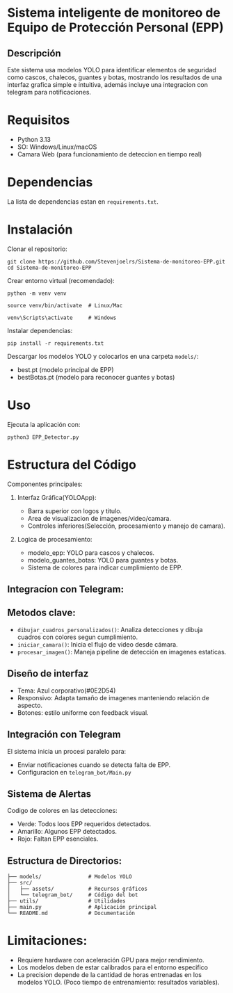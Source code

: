 # Sistema inteligente de monitoreo de Equipo de Protección Personal (EPP)

## Descripción

Este sistema usa modelos YOLO para identificar elementos de seguridad como cascos, chalecos, guantes y botas, mostrando los resultados de una interfaz grafica simple e intuitiva, además incluye una integracion con telegram para notificaciones.

# Requisitos
* Python 3.13
* SO: Windows/Linux/macOS
* Camara Web (para funcionamiento de deteccion en tiempo real)

# Dependencias

La lista de dependencias estan en `requirements.txt`.

# Instalación

Clonar el repositorio:

```
git clone https://github.com/Stevenjoelrs/Sistema-de-monitoreo-EPP.git
cd Sistema-de-monitoreo-EPP
```

Crear entorno virtual (recomendado):

```
python -m venv venv

source venv/bin/activate  # Linux/Mac

venv\Scripts\activate     # Windows
```

Instalar dependencias:

```
pip install -r requirements.txt
```

Descargar los modelos YOLO y colocarlos en una carpeta `models/`:

* best.pt (modelo principal de EPP)
* bestBotas.pt (modelo para reconocer guantes y botas)

# Uso

Ejecuta la aplicación con:

```
python3 EPP_Detector.py
```

# Estructura del Código

Componentes principales:

1. Interfaz Gráfica(YOLOApp):
   * Barra superior con logos y titulo.
   * Area de visualizacion de imagenes/video/camara.
   * Controles inferiores(Selección, procesamiento y manejo de camara).
  
2. Logica de procesamiento:
   * modelo_epp: YOLO para cascos y chalecos.
   * modelo_guantes_botas: YOLO para guantes y botas.
   * Sistema de colores para indicar cumplimiento de EPP.
  
## Integracíon con Telegram:

   
## Metodos clave:
* `dibujar_cuadros_personalizados()`: Analiza detecciones y dibuja cuadros con colores segun cumplimiento.
* `iniciar_camara()`: Inicia el flujo de video desde cámara.
* `procesar_imagen()`: Maneja pipeline de detección en imagenes estaticas.

## Diseño de interfaz

* Tema: Azul corporativo(#0E2D54)
* Responsivo: Adapta tamaño de imagenes manteniendo relación de aspecto.
* Botones: estilo uniforme con feedback visual.

## Integración con Telegram

El sistema inicia un procesi paralelo para:

* Enviar notificaciones cuando se detecta falta de EPP.
* Configuracion en `telegram_bot/Main.py`

## Sistema de Alertas

Codigo de colores en las detecciones:

* Verde: Todos loos EPP requeridos detectados.
* Amarillo: Algunos EPP detectados.
* Rojo: Faltan EPP esenciales.

## Estructura de Directorios:

```
├── models/               # Modelos YOLO
├── src/
│   ├── assets/           # Recursos gráficos
│   └── telegram_bot/     # Código del bot
├── utils/                # Utilidades
├── main.py               # Aplicación principal
└── README.md             # Documentación
```

# Limitaciones:

* Requiere hardware con aceleración GPU para mejor rendimiento.
* Los modelos deben de estar calibrados para el entorno especifico
* La precision depende de la cantidad de horas entrenadas en los modelos YOLO. (Poco tiempo de entrenamiento: resultados variables).

